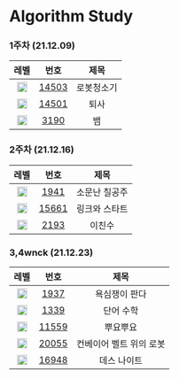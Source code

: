 <!-- Bronze : 5(1), 4(2), 3(3), 2(4), 1(5) -->
<!-- Silver : 5(6), 4(7), 3(8), 2(9), 1(10) -->
<!-- Gold : 5(11), 4(12), 3(13), 2(14), 1(15) -->
<!-- <img src="https://static.solved.ac/tier_small/*LEVEL*.svg" height="18px" /> | [*NO*](http://noj.am/*NO*) | *TITLE* -->
# Algorithm Study
### 1주차 (21.12.09)
레벨 | 번호 | 제목
:-: | :-: | :-:
<img src="https://static.solved.ac/tier_small/11.svg" height="18px"/> | [14503](http://noj.am/14503) | 로봇청소기
<img src="https://static.solved.ac/tier_small/8.svg" height="18px"/> | [14501](http://noj.am/14501) | 퇴사
<img src="https://static.solved.ac/tier_small/11.svg" height="18px"/> | [3190](http://noj.am/3190) | 뱀

### 2주차 (21.12.16)
레벨 | 번호 | 제목
:-: | :-: | :-:
<img src="https://static.solved.ac/tier_small/13.svg" height="18px"/> | [1941](http://noj.am/1941) | 소문난 칠공주
<img src="https://static.solved.ac/tier_small/10.svg" height="18px"/> | [15661](http://noj.am/15661) | 링크와 스타트
<img src="https://static.solved.ac/tier_small/8.svg" height="18px"/> | [2193](http://noj.am/2193) | 이친수

### 3,4wnck (21.12.23)
레벨 | 번호 | 제목
:-: | :-: | :-:
<img src="https://static.solved.ac/tier_small/13.svg" height="18px"/> | [1937](http://noj.am/1937) | 욕심쟁이 판다
<img src="https://static.solved.ac/tier_small/12.svg" height="18px"/> | [1339](http://noj.am/1339) | 단어 수학
<img src="https://static.solved.ac/tier_small/12.svg" height="18px"/> | [11559](http://noj.am/11559) | 뿌요뿌요
<img src="https://static.solved.ac/tier_small/10.svg" height="18px"/> | [20055](http://noj.am/20055) | 컨베이어 벨트 위의 로봇
<img src="https://static.solved.ac/tier_small/10.svg" height="18px"/> | [16948](http://noj.am/16948) | 데스 나이트
